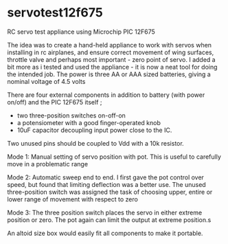 # servotest12f675
RC servo test appliance using Microchip PIC 12F675

The idea was to create a hand-held appliance to work with servos when installing in rc airplanes, and ensure correct movement of wing surfaces, throttle valve and perhaps most important - zero point of servo.
I added a bit more as i tested and used the appliance - it is now a neat tool for doing the intended job.
The power is three AA or AAA sized batteries, giving a nominal voltage of 4.5 volts

There are four external components in addition to battery (with power on/off) and the PIC 12F675 itself ;
* two three-position switches on-off-on
* a potensiometer with a good finger-operated knob
* 10uF capacitor decoupling input power close to the IC. 
 
Two unused pins should be coupled to Vdd with a 10k resistor.

Mode 1: Manual setting of servo position with pot. This is useful to carefully move in a problematic range

Mode 2: Automatic sweep end to end. I first gave the pot control over speed, but found that limiting deflection was a better use. The unused three-position switch was assigned the task of choosing upper, entire or lower range of movement with respect to zero

Mode 3: The three position switch places the servo in either extreme position or zero. The pot again can limit the output at extreme position.s

An altoid size box would easily fit all components to make it portable.

